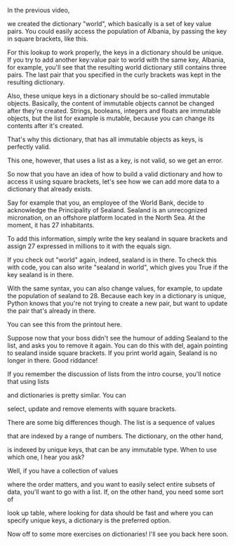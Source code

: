 In the previous video,

we created the dictionary "world", which basically is a set of key value pairs. You could easily access the population of Albania, by passing the key in square brackets, like this.

For this lookup to work properly, the keys in a dictionary should be unique. If you try to add another key:value pair to world with the same key, Albania, for example, you'll see that the resulting world dictionary still contains three pairs. The last pair that you specified in the curly brackets was kept in the resulting dictionary.

Also, these unique keys in a dictionary should be so-called immutable objects. Basically, the content of immutable objects cannot be changed after they're created. Strings, booleans, integers and floats are immutable objects, but the list for example is mutable, because you can change its contents after it's created.

That's why this dictionary, that has all immutable objects as keys, is perfectly valid.

This one, however, that uses a list as a key, is not valid, so we get an error.

So now that you have an idea of how to build a valid dictionary and how to access it using square brackets, let's see how we can add more data to a dictionary that already exists.

Say for example that you, an employee of the World Bank, decide to acknowledge the Principality of Sealand. Sealand is an unrecognized micronation, on an offshore platform located in the North Sea. At the moment, it has 27 inhabitants.

To add this information, simply write the key sealand in square brackets and assign 27 expressed in millions to it with the equals sign.

If you check out "world" again, indeed, sealand is in there. To check this with code, you can also write "sealand in world", which gives you True if the key sealand is in there.

With the same syntax, you can also change values, for example, to update the population of sealand to 28. Because each key in a dictionary is unique, Python knows that you're not trying to create a new pair, but want to update the pair that's already in there.

You can see this from the printout here.

Suppose now that your boss didn't see the humour of adding Sealand to the list, and asks you to remove it again. You can do this with del, again pointing to sealand inside square brackets. If you print world again, Sealand is no longer in there. Good riddance!

If you remember the discussion of lists from the intro course, you'll notice that using lists

and dictionaries is pretty similar. You can

select, update and remove elements with square brackets.

There are some big differences though. The list is a sequence of values

that are indexed by a range of numbers. The dictionary, on the other hand,

is indexed by unique keys, that can be any immutable type. When to use which one, I hear you ask?

Well, if you have a collection of values

where the order matters, and you want to easily select entire subsets of data, you'll want to go with a list. If, on the other hand, you need some sort of

look up table, where looking for data should be fast and where you can specify unique keys, a dictionary is the preferred option.

Now off to some more exercises on dictionaries! I'll see you back here soon.

